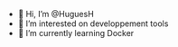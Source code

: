- 👋 Hi, I’m @HuguesH
- 👀 I’m interested on developpement tools
- 🌱 I’m currently learning Docker

<!---
HuguesH/HuguesH is a ✨ special ✨ repository because its `README.md` (this file) appears on your GitHub profile.
You can click the Preview link to take a look at your changes.
--->

